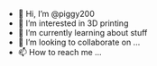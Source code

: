 - 👋 Hi, I’m @piggy200
- 👀 I’m interested in 3D printing
- 🌱 I’m currently learning about stuff
- 💞️ I’m looking to collaborate on ...
- 📫 How to reach me ...

<!---
piggy200/piggy200 is a ✨ special ✨ repository because its `README.md` (this file) appears on your GitHub profile.
You can click the Preview link to take a look at your changes.
--->
